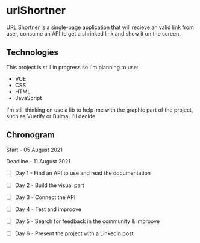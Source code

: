 # urlShortner

URL Shortner is a single-page application that will recieve an valid link from user, consume an API to get a shrinked link and show it on the screen.

## Technologies

This project is still in progress so I'm planning to use:

- VUE
- CSS
- HTML
- JavaScript

I'm still thinking on use a lib to help-me with the graphic part of the project, such as Vuetify or Bulma, I'll decide.

## Chronogram

Start    - 05 August 2021

Deadline - 11 August 2021

- [ ] Day 1 - Find an API to use and read the documentation
- [ ] Day 2 - Build the visual part
- [ ] Day 3 - Connect the API
- [ ] Day 4 - Test and improove
- [ ] Day 5 - Search for feedback in the community & improove
- [ ] Day 6 - Present the project with a Linkedin post

